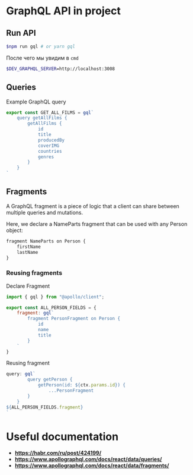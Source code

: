 # GraphQL API in project

## Run API

```sh
$npm run gql # or yarn gql
```

После чего мы увидим в `cmd`

```sh
$DEV_GRAPHQL_SERVER=http://localhost:3008
```

## Queries 

Example GraphQL query

```js
export const GET_ALL_FILMS = gql`
    query getAllFilms {
        getAllFilms {
            id
            title
            producedBy
            coverIMG
            countries
            genres
        }
    }
`
```

## Fragments 

A GraphQL fragment is a piece of logic that a client can share between multiple queries and mutations.

Here, we declare a NameParts fragment that can be used with any Person object:

```js
fragment NameParts on Person {
    firstName
    lastName
}
```

### Reusing fragments

Declare Fragment

```js
import { gql } from "@apollo/client";

export const ALL_PERSON_FIELDS = {
    fragment: gql`
        fragment PersonFragment on Person {
            id
            name
            title
        }
    `
}
```

Reusing fragment

```js
query: gql`
        query getPerson {
            getPerson(id: ${ctx.params.id}) {
                ...PersonFragment
        }
    }
${ALL_PERSON_FIELDS.fragment}
`
```

# Useful documentation

- **https://habr.com/ru/post/424199/**
- **https://www.apollographql.com/docs/react/data/queries/**
- **https://www.apollographql.com/docs/react/data/fragments/**